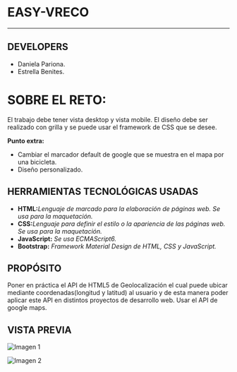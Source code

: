 # EASY-VRECO
***

## DEVELOPERS
* Daniela Pariona.
* Estrella Benites. 

# SOBRE EL RETO:
El trabajo debe tener vista desktop y vista mobile.
El diseño debe ser realizado con grilla y se puede usar el framework de CSS que se desee.

**Punto extra:**
* Cambiar el marcador default de google que se muestra en el mapa por una bicicleta.
* Diseño personalizado.


## HERRAMIENTAS TECNOLÓGICAS USADAS
* **HTML:**_Lenguaje de marcado para la elaboración de páginas web. Se usa para la maquetación._
* **CSS:**_Lenguaje para definir el estilo o la apariencia de las páginas web. Se usa para la maquetación._
* **JavaScript:** _Se usa ECMAScript6._
* **Bootstrap:** _Framework Material Design de HTML, CSS y JavaScript._

## PROPÓSITO
Poner en práctica el API de HTML5 de Geolocalización el cual puede ubicar mediante coordenadas(longitud y latitud) al usuario y de esta manera poder aplicar este API en distintos proyectos de desarrollo web.
Usar el API de google maps.

## VISTA PREVIA
![Imagen 1]()


![Imagen 2]()